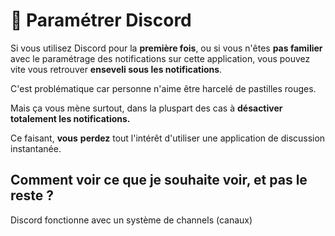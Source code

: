 # 📱 Paramétrer Discord

Si vous utilisez Discord pour la **première fois**, ou si vous n'êtes **pas familier** avec le paramétrage des notifications sur cette application, vous pouvez vite vous retrouver **enseveli sous les notifications**.

C'est problématique car personne n'aime être harcelé de pastilles rouges.

Mais ça vous mène surtout, dans la pluspart des cas à **désactiver totalement les notifications.**

Ce faisant, **vous** **perdez** tout l'intérêt d'utiliser une application de discussion instantanée.

## Comment voir ce que je souhaite voir, et pas le reste ?

Discord fonctionne avec un système de channels (canaux)

